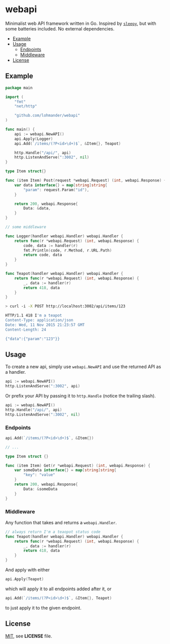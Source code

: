 # webapi

Minimalist web API framework written in Go. Inspired by [`sleepy`](https://github.com/dougblack/sleepy), but with some batteries included. No external dependencies.

- [Example](#example)
- [Usage](#usage)
    + [Endpoints](#endpoints)
    + [Middleware](#middleware)
- [License](#license)

## Example

```go
package main

import (
    "fmt"
    "net/http"

    "github.com/lohmander/webapi"
)

func main() {
    api := webapi.NewAPI()
    api.Apply(Logger)
    api.Add(`/items/(?P<id>\d+)$`, &Item{}, Teapot)

    http.Handle("/api/", api)
    http.ListenAndServe(":3002", nil)
}

type Item struct{}

func (item Item) Post(request *webapi.Request) (int, webapi.Response) {
    var data interface{} = map[string]string{
        "param": request.Param("id"),
    }

    return 200, webapi.Response{
        Data: &data,
    }
}

// some middleware

func Logger(handler webapi.Handler) webapi.Handler {
    return func(r *webapi.Request) (int, webapi.Response) {
        code, data := handler(r)
        fmt.Println(code, r.Method, r.URL.Path)
        return code, data
    }
}

func Teapot(handler webapi.Handler) webapi.Handler {
    return func(r *webapi.Request) (int, webapi.Response) {
        _, data := handler(r)
        return 418, data
    }
}
```
```sh
> curl -i -X POST http://localhost:3002/api/items/123

HTTP/1.1 418 I'm a teapot
Content-Type: application/json
Date: Wed, 11 Nov 2015 21:23:57 GMT
Content-Length: 24

{"data":{"param":"123"}}
```

## Usage

To create a new api, simply use `webapi.NewAPI` and use the returned API as a handler.

```go
api := webapi.NewAPI()
http.ListenAndServe(":3002", api)
```

Or prefix your API by passing it to `http.Handle` (notice the trailing slash).

```go
api := webapi.NewAPI()
http.Handle("/api/", api)
http.ListenAndServe(":3002", nil)
```

### Endpoints

```go
api.Add(`/items/(?P<id>\d+)$`, &Item{})

// ...

type Item struct {}

func (item Item) Get(r *webapi.Request) (int, webapi.Response) {
    var someData interface{} = map[string]string{
        "key": "value"
    }
    return 200, webapi.Response{
        Data: &someData
    }
}
```

### Middleware

Any function that takes and returns a `webapi.Handler`.

```go
// always return I'm a teaopot status code
func Teapot(handler webapi.Handler) webapi.Handler {
    return func(r *webapi.Request) (int, webapi.Response) {
        _, data := handler(r)
        return 418, data
    }
}
```

And apply with either

```go
api.Apply(Teapot)
```

which will apply it to all endpoints added after it, or 

```go
api.Add(`/items/(?P<id>\d+)$`, &Item{}, Teapot)
```

to just apply it to the given endpoint.

## License

[MIT](https://github.com/lohmander/webapi/blob/master/LICENSE), see **LICENSE** file.
